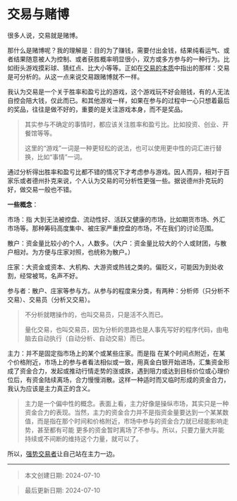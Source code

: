 # 交易与赌博

很多人说，交易就是赌博。

那什么是赌博呢？我的理解是：目的为了赚钱，需要付出金钱，结果纯看运气、或者结果随意被人为控制、或者获胜概率明显很小，双方或多方参与的一种行为。比如街头游戏摸彩球、猜红点、比大小等等。正如在[交易的本质](2-2.交易的本质.md)中指出的那样：交易是可分析的。从这一点来说交易跟赌博就不一样。

我认为交易是一个关于胜率和盈亏比的游戏，这个游戏玩不好会赔钱，有的人无法自控会陪大钱，仅此而已。和其他游戏一样，如果在参与的过程中一心只想着最后的奖品，往往是做不好的，重要的是关注游戏本身，而不是奖品。

> 其实参与不确定的事情时，都应该关注胜率和盈亏比。比如投资、创业、开餐馆等等。
>
> 这里的“游戏”一词是一种更轻松的说法，也可以使用更中性的词汇进行替换，比如“事情”一词。

通过分析得出胜率和盈亏比都不错的情况下才考虑参与游戏。因人而异，相对于百家乐或者德州扑克来说，个人认为交易的可分析性更强一些。据说德州扑克玩的好，做交易一般也不错。



**一些概念**：

市场：指 大到无法被控盘、流动性好、活跃又健康的市场，比如期货市场、外汇市场等。那种筹码高度集中、被庄家严重控盘的市场，不在我们的讨论范围。

散户：资金量比较小的个人，人数多。（大户：资金量比较大的个人或财团，与散户相对。为方便与庄家对照，也统称为散户。）

庄家：大资金或资本、大机构、大游资或热钱之类的。偏贬义，可能因为到处收割，经常被骂，名声不好。

参与者：散户、庄家等参与方。从参与的程度来分类，有两种：分析师（只分析不交易）、交易员（分析又交易）。

> 不分析就瞎操作的，也叫交易员，只是活不久而已。
>
> 量化交易，也叫交易员，因为分析的思路也是人事先写好的程序代码，由电脑去自动执行（自动分析、自动交易）而已。

主力：并不是固定指市场上的某个或某些庄家。而是指 在某个时间点附近，在某个价格附近，市场上的参与者看法相似或一致，用真金白银开始进场，汇集资金形成了资金合力，发起或推动行情走势的涨或跌，遇到阻力或达到目标价位或心理价位后，有资金陆续离场，合力慢慢消散。这样一种适时而又临时形成的资金合力，我认为应该是主力真正的含义。

> 主力是一个偏中性的概念。表面上看，主力好像是操纵市场，其实只是一种资金合力的表现。当然，主力的资金合力并不是指资金量要达到一个某某数值，而是指在那个时间和价格附近，市场中参与的资金合力就已经能影响走势，甚至都有可能 更多的资金暂时离场了不参与。所以，只要力量大并能持续或不间断的维持这个力量，就可以了。



所以，[强势交易者](2-1.交易者分类.md)让自己站在主力一边。




---

> 本文创建日期: 2024-07-10

>
> 最后更新日期: 2024-07-10